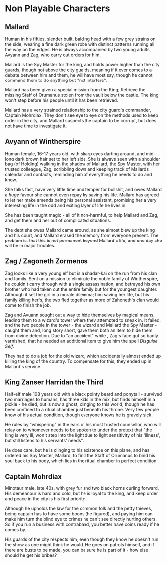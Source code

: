 # Non Playable Characters

## Mallard

Human in his fifties, slender built, balding head with a few grey strains on the side, wearing a fine dark green robe with distinct patterns running all the way on the edges.
He is always accompanied by two young adults, Avyann and Zag, who carry out orders for him.

Mallard is the Spy Master for the king, and holds power higher than the city guards, though not above the city guards, meaning if it ever comes to a debate between him and them, he will have most say, though he cannot command them to do anything but "not interfere".

Mallard has been given a special mission from the King;
Retrieve the missing Staff of Orumanus stolen from the vault below the castle.
The king won't step before his people until it has been retrieved.

Mallard has a very strained relationship to the city guard's commander, Captain Mohrdiax. 
They don't see eye to eye on the methods used to keep order in the city, and Mallard suspects the captain to be corrupt, but does not have time to investigate it.



## Avyann of Wintherspire

Human female, 16-17 years old, with sharp eyes darting around, and mid-long dark brown hair set to her left side.
She is always seen with a shoulder bag (of Holding) walking in the shadow of Mallard, the Spy Master, with her trusted colleague, Zag, scribbling down and keeping track of Mallards calendar and contacts, reminding him of everything he needs to do and know.

She talks fast, have very little time and temper for bullshit, and owes Mallard a *huge* favour she cannot even repay by saving his life.
Mallard has agreed to let her make amends being his personal assistant, promising her a very interesting life in the odd and exiting layer of life he lives in.

She has been taught magic - all of it non-harmful, to help Mallard and Zag, and get them and her out of complicated situations.

The debt she owes Mallard came around, as she almost blew up the king and his court, and Mallard erased the memory from everyone present.
The problem is, that this is not permanent beyond Mallard's life, and one day she will be in major troubles.



## Zag / Zagoneth Zormenos

Zag looks like a very young elf but is a shadar-kai on the run from his clan and family.
Sent on a mission to eliminate the noble family of Wintherspire, he couldn't carry through with a single assassination, and betrayed his own brother who had taken out the entire family but for the youngest daughter.
Although it set the girl in a morale dilemma; him saving her life, but his family killing her's, the two fled together as more of Zahoneth's clan would come to finish the job.

Zag and Avuann sought out a way to hide themselves by magical means, leading them to a wizard's tower where they attempted to sneak in.
It failed, and the two people in the tower - the wizard and Mallard the Spy Master - caught them and, long story short, gave them both an item to hide them from divine detection.
Due to "an accident" while , Zag's face got so badly varnished, that he needed an additional item to give him the spell *Disguise Self*.

They had to do a job for the old wizard, which accidentally almost ended up killing the king of the country.
To compensate for this, they ended up in Mallard's service.



## King Zanser Harridan the Third

Half-elf male 108 years old with a black pointy beard and ponytail - survived two marriages to humans, has three kids in the mix, but finds himself in a pickle - he died, but is now a ghost, clinging to this world, though he has been confined to a ritual chamber just beneath his throne.
Very few people know of his actual condition, though everyone knows he is gravely sick.

He rules by "whispering" in the ears of his most trusted counsellor, who will relay on to whomever needs to be spoken to under the pretext that "the king is very ill, won't step into the light due to light sensitivity of his 'illness', but still listens to his servants' needs".

He does care, but he is clinging to his existence on this plane, and has ordered his Spy Master, Mallard, to find the Staff of Orumanus to bind his soul back to his body, which lies in the ritual chamber in perfect condition.



## Captain Mohrdiax

Minotaur male, late 40s, with grey fur and two black horns curling forward.
His demeanour is hard and cold, but he is loyal to the king, and keep order and peace in the city is his first priority.

Although he upholds the law for the common folk and the petty thieves, being captain has to have some boons (he figured), and paying him can make him turn the blind eye to crimes he can't see directly hurting others. 
So if you run a business with contraband, you better have coins ready if he comes by.

His guards of the city respects him, even though they know he doesn't run the show as one might think he would.
He goes on patrols himself, and if there are busts to be made, you can be sure he is part of it - how else should he get his bribes?

